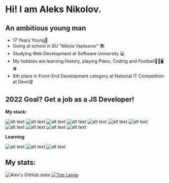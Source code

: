 # Hi! I am Aleks Nikolov.

## An ambitious young man

* 17 Years Young👦 
* Going at school in SU "Nikola Vaptsarov" 📚
* Studying Web Development at Software University 💻
* My hobbies are learning History, playing Piano, Coding and Football🗿🎹🖥⚽
* 8th place in Front-End Development category at National IT Competition at Devin🎖

## 2022 Goal? Get a job as a JS Developer!

**My stack:**

![alt text](https://img.icons8.com/color/60/000000/javascript--v1.png)
![alt text](https://img.icons8.com/color/60/000000/express.png)
![alt text](https://img.icons8.com/fluency/60/000000/node-js.png)
![alt text](https://img.icons8.com/color/60/000000/mongodb.png)
![alt text](https://img.icons8.com/color/60/000000/html-5--v1.png)
![alt text](https://img.icons8.com/color/60/000000/css3.png)
![alt text](https://img.icons8.com/color/60/000000/firebase.png)
![alt text](https://img.icons8.com/color/60/000000/typescript.png)
![alt text](https://img.icons8.com/color/60/000000/angularjs.png)
![alt text](https://img.icons8.com/color/60/000000/visual-studio-code-2019.png)
![alt text](https://img.icons8.com/officel/60/000000/react.png)

**Learning**

![alt text](https://img.icons8.com/officel/60/000000/react.png)
![alt text](https://img.icons8.com/color/60/000000/figma--v1.png)
![alt text](https://img.icons8.com/color/48/000000/tailwindcss.png)

## My stats:

![Alex's GitHub stats](https://github-readme-stats.vercel.app/api?username=ALexNikolov2&show_icons=true&theme=radical)
[![Top Langs](https://github-readme-stats.vercel.app/api/top-langs/?username=AlexNikolov2&show_icons=true&theme=radical)](https://github.com/anuraghazra/github-readme-stats)
